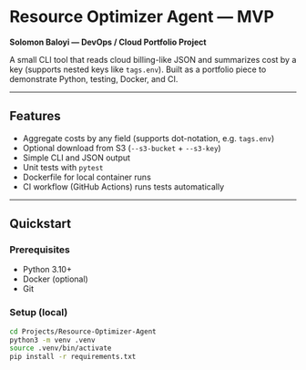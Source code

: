 # Resource Optimizer Agent — MVP

**Solomon Baloyi — DevOps / Cloud Portfolio Project**

A small CLI tool that reads cloud billing-like JSON and summarizes cost by a key (supports nested keys like `tags.env`). Built as a portfolio piece to demonstrate Python, testing, Docker, and CI.

---

## Features
- Aggregate costs by any field (supports dot-notation, e.g. `tags.env`)
- Optional download from S3 (`--s3-bucket` + `--s3-key`)
- Simple CLI and JSON output
- Unit tests with `pytest`
- Dockerfile for local container runs
- CI workflow (GitHub Actions) runs tests automatically

---

## Quickstart

### Prerequisites
- Python 3.10+
- Docker (optional)
- Git

### Setup (local)
```bash
cd Projects/Resource-Optimizer-Agent
python3 -m venv .venv
source .venv/bin/activate
pip install -r requirements.txt
